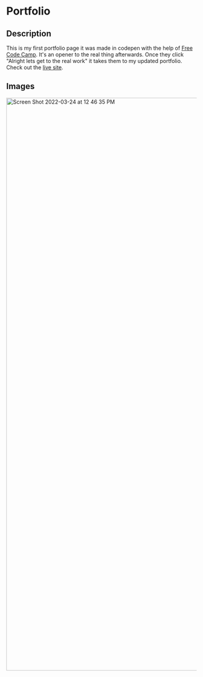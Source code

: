 # Portfolio

## Description

This is my first portfolio page it was made in codepen with the help of [Free Code Camp](https://www.freecodecamp.org/). It's an opener to the real thing afterwards. Once they click "Alright lets get to the real work" it takes them to my updated portfolio. Check out the [live site](https://quintuna.dev/).

## Images
<img width="1512" alt="Screen Shot 2022-03-24 at 12 46 35 PM" src="https://user-images.githubusercontent.com/73076646/160877864-c85cf4c9-0d81-4559-b661-e144d9c7c0c9.png">
